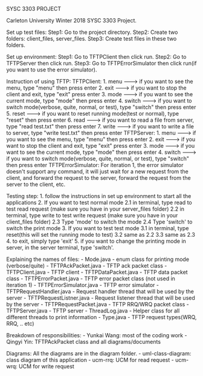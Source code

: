 SYSC 3303 PROJECT

Carleton University Winter 2018 SYSC 3303 Project.

Set up test files:
	Step1: Go to the project directory.
	Step2: Create two folders: client_files, server_files.
	Step3: Create test files in these two folders.

Set up environment:
	Step1: Go to TFTPClient then click run.
	Step2: Go to TFTPServer then click run.
	Step3: Go to TFTPErrorSimulator then click run(if you want to use the error simulator).

Instruction of using TFTP:
	TFTPClient:
		1. menu   ---> if you want to see the menu, type "menu" then press enter
		2. exit   ---> if you want to stop the client and exit, type "exit" press enter
		3. mode   ---> if you want to see the current mode, type "mode" then press enter
		4. switch ---> if you want to switch mode(verbose, quite, normal, or test), type "switch" then press enter
		5. reset  ---> if you want to reset running mode(test or normal), type "reset" then press enter
		6. read   ---> if you want to read a file from server, type "read test.txt" then press enter
		7. write  ---> if you want to write a file to server, type "write test.txt" then press enter
	TFTPServer:
		1. menu   ---> if you want to see the menu, type "menu" then press enter
		2. exit   ---> if you want to stop the client and exit, type "exit" press enter
		3. mode   ---> if you want to see the current mode, type "mode" then press enter
		4. switch ---> if you want to switch mode(verbose, quite, normal, or test), type "switch" then press enter
	TFTPErrorSimulator:
		For iteration 1, the error simulator doesn't support any command, it will just wait for a new request from
		the client, and forward the request to the server, forward the request from the server to the client, etc.
		
Testing step:
	1. follow the instructions in set up environment to start all the applications
	2. If you want to test normal mode
		2.1 in terminal, type read <filename> to test read request (make sure you have
		<filename> in your server_files folder)
		2.2 in terminal, type write <filename> to test write request (make sure you have
		<filename> in your client_files folder)
		2.3 Type 'mode' to switch the mode
		2.4 Type 'switch' to switch the print mode
	3. If you want to test test mode
		3.1 in terminal, type reset(this will set the running mode to test)
		3.2 same as 2.2
		3.3 same as 2.3
	4. to exit, simply type 'exit'
	5. if you want to change the printing mode in server, in the server terminal, type 'switch'.
	
Explaining the names of files:
	 - Mode.java - enum class for printing mode (verbose/quite)
	 - TFTPAckPacket.java - TFTP ack packet class
	 - TFTPClient.java - TFTP client
	 - TFTPDataPacket.java - TFTP data packet class
	 - TFTPErrorPacket.java - TFTP error packet class (not used in iteration 1)
	 - TFTPErrorSimulator.java - TFTP error simulator
	 - TFTPRequestHandler.java - Request handler thread that will be used by the server
	 - TFTPRequestListner.java - Request listener thread that will be used by the server
	 - TFTPRequestPacket.java - TFTP RRQ/WRQ packet class
	 - TFTPServer.java - TFTP server
	 - ThreadLog.java - Helper class for all different threads to print information
	 - Type.java - TFTP request types(WRQ, RRQ, .. etc)
 
 Breakdown of responsibilities:
 	- Yunkai Wang: most of the coding work
 	- Qingyi Yin: TFTPAckPacket class and all diagrams/documents
 	
 Diagrams:
 	All the diagrams are in the diagram folder.
 	- uml-class-diagram: class diagram of this application
 	- ucm-rrq: UCM for read request
 	- ucm-wrq: UCM for write request
 